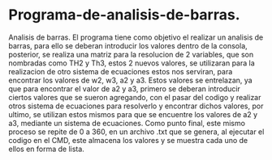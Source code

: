 # Programa-de-analisis-de-barras.
Analisis de barras.
El programa tiene como objetivo el realizar un analisis de barras,
 para ello se deberan introducir los valores dentro de la consola, posterior,
se realiza una matriz para la resolucion de 2 variables,
que son nombradas como TH2 y Th3, estos 2 nuevos valores,
se utilizaran para la realizacion de otro sistema de ecuaciones
estos nos serviran, para encontrar los valores de w2, w3, a2 y a3.
Estos valores se entrelazan, ya que para encontrar el valor de a2 y a3,
primero se deberan introducir ciertos valores que se sueron agregando,
con el pasar del codigo y realizar otros sistema de ecuaciones para resolverlo
y encontrar dichos valores, por ultimo, se utilizan estos mismos
para que se encuentre los valores de a2 y a3, mediante un sistema
de ecuaciones.
Como punto final, este mismo proceso se repite de 0 a 360, en un 
archivo .txt que se genera, al ejecutar el codigo en el CMD, 
este almacena los valores y se muestra cada uno de ellos en forma de lista.
